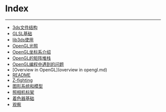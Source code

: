 Index
=====


--------------------

* [3ds文件结构](3ds文件结构.md)
* [GLSL基础](glsl基础.md)
* [lib3ds使用](lib3ds使用.md)
* [OpenGL光照](opengl光照.md)
* [OpenGL坐标系介绍](opengl坐标系介绍.md)
* [OpenGL的矩阵堆栈](opengl的矩阵堆栈.md)
* [OpenGL编程中遇到的问题](opengl编程中遇到的问题.md)
* [Overview in OpenGL](overview in opengl.md)
* [README](readme.md)
* [Z-fighting](z-fighting.md)
* [图形系统和模型](图形系统和模型.md)
* [照相机标架](照相机标架.md)
* [着色器基础](着色器基础.md)
* [观察](观察.md)
